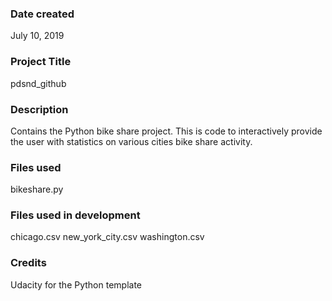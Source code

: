 ### Date created
July 10, 2019

### Project Title
pdsnd_github

### Description
Contains the Python bike share project.
This is code to interactively provide the user with statistics on various cities bike share activity.

### Files used
bikeshare.py

### Files used in development
chicago.csv
new_york_city.csv
washington.csv

### Credits
Udacity for the Python template
